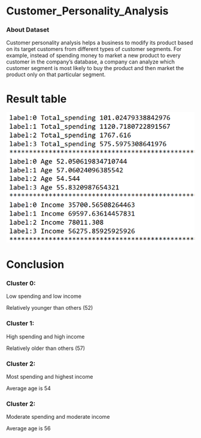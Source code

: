 # Customer_Personality_Analysis
### About Dataset
Customer personality analysis helps a business to modify its product based on its target customers from different types of customer segments. For example, instead of spending money to market a new product to every customer in the company’s database, a company can analyze which customer segment is most likely to buy the product and then market the product only on that particular segment.
# Result table
![My Image](https://github.com/ShikhamirovSarkhan/Customer_Personality_Analysis/blob/1da7bdc42efd4a337408736ce83f7cd79d95f3d1/Customer%20Personality.png)

# Conclusion
### Cluster 0:
Low spending and low income 

Relatively younger than others (52)

### Cluster 1:
High spending and high income

Relatively older than others (57)

### Cluster 2:
Most spending and highest income

Average age is 54

### Cluster 2:
Moderate spending and moderate income

Average age is 56
